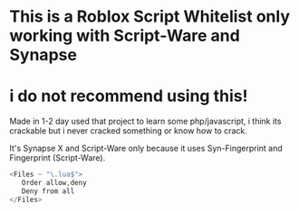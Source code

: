 # This is a Roblox Script Whitelist only working with Script-Ware and Synapse

# i do not recommend using this!


Made in 1-2 day used that project to learn some php/javascript, i think its crackable but i never cracked something or know how to crack.


It's Synapse X and Script-Ware only because it uses Syn-Fingerprint and Fingerprint (Script-Ware).

```php
<Files ~ "\.lua$">
   Order allow,deny
   Deny from all
</Files>
```